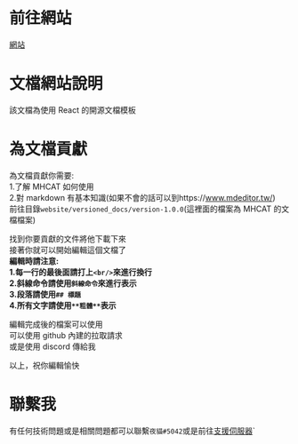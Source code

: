 # 前往網站

[網站](https://mhcat.xyz)

# 文檔網站說明

該文檔為使用 React 的開源文檔模板

# 為文檔貢獻

為文檔貢獻你需要:<br/>
1.了解 MHCAT 如何使用<br/>
2.對 markdown 有基本知識(如果不會的話可以到https://www.mdeditor.tw/)<br/>
前往目錄`website/versioned_docs/version-1.0.0`(這裡面的檔案為 MHCAT 的文檔檔案)<br/>

找到你要貢獻的文件將他下載下來<br/>
接著你就可以開始編輯這個文檔了<br/>
**編輯時請注意:<br/>
1.每一行的最後面請打上`<br/>`來進行換行<br/>
2.斜線命令請使用``斜線命令``來進行表示<br/>
3.段落請使用`## 標題`<br/>
4.所有文字請使用`**粗體**`表示**<br/>

編輯完成後的檔案可以使用<br/>
可以使用 github 內建的拉取請求<br/>
或是使用 discord 傳給我<br/>

以上，祝你編輯愉快<br/>

# 聯繫我

有任何技術問題或是相關問題都可以聯繫`夜貓#5042`或是前往[支援伺服器](https://discord.gg/kkVURBU6)`
